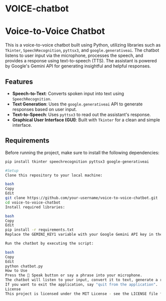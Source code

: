 # VOICE-chatbot
# Voice-to-Voice Chatbot

This is a voice-to-voice chatbot built using Python, utilizing libraries such as `Tkinter`, `SpeechRecognition`, `pyttsx3`, and `google.generativeai`. The chatbot listens to user input via the microphone, processes the speech, and provides a response using text-to-speech (TTS). The assistant is powered by Google's Gemini API for generating insightful and helpful responses.

## Features
- **Speech-to-Text**: Converts spoken input into text using `SpeechRecognition`.
- **Text Generation**: Uses the `google.generativeai` API to generate responses based on user input.
- **Text-to-Speech**: Uses `pyttsx3` to read out the assistant's response.
- **Graphical User Interface (GUI)**: Built with `Tkinter` for a clean and simple interface.

## Requirements
Before running the project, make sure to install the following dependencies:

```bash
pip install tkinter speechrecognition pyttsx3 google-generativeai

#Setup
Clone this repository to your local machine:

bash
Copy
Edit
git clone https://github.com/your-username/voice-to-voice-chatbot.git
cd voice-to-voice-chatbot
Install required libraries:

bash
Copy
Edit
pip install -r requirements.txt
Replace the GEMINI_KEY1 variable with your Google Gemini API key in the script.

Run the chatbot by executing the script:

bash
Copy
Edit
python chatbot.py
How to Use
Press the 🎤 Speak button or say a phrase into your microphone.
The chatbot will listen to your input, convert it to text, generate a response, and speak it back to you.
If you want to exit the application, say "quit from the application".
License
This project is licensed under the MIT License - see the LICENSE file for details.
